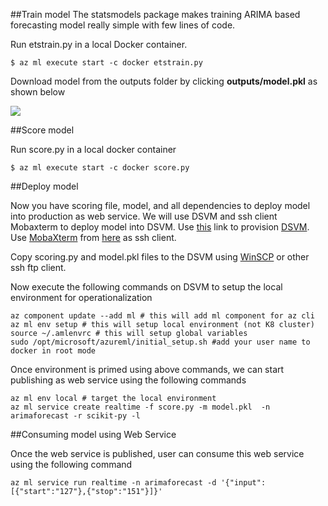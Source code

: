 ##Train model
The statsmodels package makes training ARIMA based forecasting model really simple with few lines of code.

Run etstrain.py in a local Docker container.


    $ az ml execute start -c docker etstrain.py


Download model from the outputs folder by clicking **outputs/model.pkl** as shown below

![](http://neerajkh.blob.core.windows.net/images/OutoutsCapture.png)

##Score model

Run score.py in a local docker container

	$ az ml execute start -c docker score.py


##Deploy model

Now you have scoring file, model, and all dependencies to deploy model into production as web service. We will use DSVM and ssh client Mobaxterm to deploy model into DSVM. Use [this](https://docs.microsoft.com/en-us/azure/machine-learning/machine-learning-data-science-linux-dsvm-intro) link to provision [DSVM](https://docs.microsoft.com/en-us/azure/machine-learning/machine-learning-data-science-linux-dsvm-intro). Use [MobaXterm](http://mobaxterm.mobatek.net/download.html) from [here](http://mobaxterm.mobatek.net/download.html) as ssh client.

Copy scoring.py and model.pkl files to the DSVM using [WinSCP](https://winscp.net/eng/download.php) or other ssh ftp client. 

Now execute the following commands on DSVM to setup the local environment for operationalization

	az component update --add ml # this will add ml component for az cli
	az ml env setup # this will setup local environment (not K8 cluster)
	source ~/.amlenvrc # this will setup global variables
	sudo /opt/microsoft/azureml/initial_setup.sh #add your user name to docker in root mode

Once environment is primed using above commands, we can start publishing as web service using the following commands
	
	az ml env local # target the local environment
	az ml service create realtime -f score.py -m model.pkl  -n arimaforecast -r scikit-py -l

##Consuming model using Web Service

Once the web service is published, user can consume this web service using the following command

	az ml service run realtime -n arimaforecast -d '{"input":[{"start":"127"},{"stop":"151"}]}'
